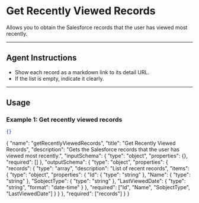 # Get Recently Viewed Records

Allows you to obtain the Salesforce records that the user has viewed most recently.

---
## Agent Instructions
- Show each record as a markdown link to its detail URL.
- If the list is empty, indicate it clearly.

---
## Usage

### Example 1: Get recently viewed records
```json
{}
```

{
  "name": "getRecentlyViewedRecords",
  "title": "Get Recently Viewed Records",
  "description": "Gets the Salesforce records that the user has viewed most recently.",
  "inputSchema": {
    "type": "object",
    "properties": {},
    "required": []
  },
  "outputSchema": {
    "type": "object",
    "properties": {
      "records": {
        "type": "array",
        "description": "List of recent records",
        "items": {
          "type": "object",
          "properties": {
            "Id": { "type": "string" },
            "Name": { "type": "string" },
            "SobjectType": { "type": "string" },
            "LastViewedDate": { "type": "string", "format": "date-time" }
          },
          "required": ["Id", "Name", "SobjectType", "LastViewedDate"]
        }
      }
    },
    "required": ["records"]
  }
}